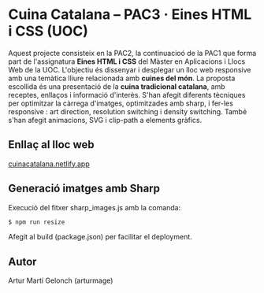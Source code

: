 # Cuina Catalana – PAC3 · Eines HTML i CSS (UOC)

Aquest projecte consisteix en la PAC2, la continuacioó de la PAC1 que forma part de l'assignatura **Eines HTML i CSS** del Màster en Aplicacions i Llocs Web de la UOC. L'objectiu és dissenyar i desplegar un lloc web responsive amb una temàtica lliure relacionada amb **cuines del món**. La proposta escollida és una presentació de la **cuina tradicional catalana**, amb receptes, enllaços i informació d'interès.
S'han afegit diferents tècniques per optimitzar la càrrega d'imatges, optimitzades amb sharp, i fer-les responsive : art direction, resolution switching i density switching. També s'han afegit animacions, SVG i clip-path a elements gràfics.

## Enllaç al lloc web
[cuinacatalana.netlify.app](https://cuinacatalana.netlify.app/)

## Generació imatges amb Sharp

Execució del fitxer sharp_images.js amb la comanda:
```bash
$ npm run resize
```
Afegit al build (package.json) per facilitar el deployment.

## Autor
Artur Martí Gelonch (arturmage)

